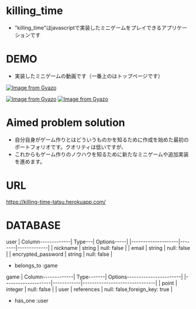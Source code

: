 # killing_time

* "killing_time"はjavascriptで実装したミニゲームをプレイできるアプリケーションです

# DEMO

* 実装したミニゲームの動画です（一番上のはトップページです）

[![Image from Gyazo](https://i.gyazo.com/7aea9f32b09eb3da90a5d53e2ceb6eec.jpg)](https://gyazo.com/7aea9f32b09eb3da90a5d53e2ceb6eec)

[![Image from Gyazo](https://i.gyazo.com/50e7318690ba007f826ee1b0b8299c0a.gif)](https://gyazo.com/50e7318690ba007f826ee1b0b8299c0a)
[![Image from Gyazo](https://i.gyazo.com/030239e3b741f4c8c47ba0e86a9be81c.gif)](https://gyazo.com/030239e3b741f4c8c47ba0e86a9be81c)

# Aimed problem solution

* 自分自身がゲーム作りとはどういうものかを知るために作成を始めた最初のポートフォリオです。クオリティは低いですが、
* これからもゲーム作りのノウハウを知るために新たなミニゲームや追加実装を進めます。

# URL
https://killing-time-tatsu.herokuapp.com/

# DATABASE
user
| Column-------------| Type---| Options-----|
|--------------------|--------|-------------|
| nickname           | string | null: false |
| email              | string | null: false |
| encrypted_password | string | null: false |

- belongs_to :game

game
| Column-------------| Type-------| Options-----------------------|
|--------------------|------------|-------------------------------|
| point              | integer    | null: false                   |
| user               | references | null: false,foreign_key: true |

- has_one :user

